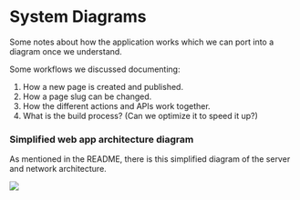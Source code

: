 # System Diagrams
Some notes about how the application works which we can port into a diagram once we understand.

Some workflows we discussed documenting:
1. How a new page is created and published.
2. How a page slug can be changed.
3. How the different actions and APIs work together.
4. What is the build process? (Can we optimize it to speed it up?)

### Simplified web app architecture diagram
As mentioned in the README, there is this simplified diagram of the server and network architecture.

<img src="src/img/webAppReferenceArchitecture.png">
